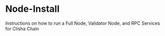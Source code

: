 # Node-Install
Instructions on how to run a Full Node, Validator Node, and RPC Services for Clisha Chain
